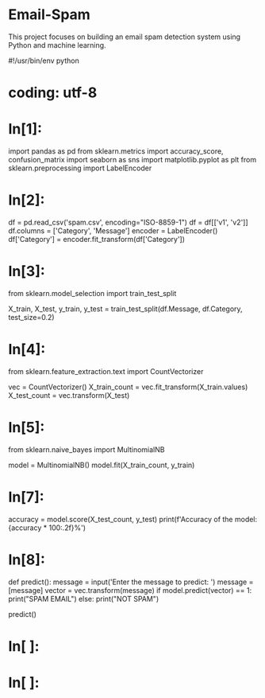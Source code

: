 # Email-Spam
This project focuses on building an email spam detection system using Python and machine learning. 

#!/usr/bin/env python
# coding: utf-8

# In[1]:


import pandas as pd
from sklearn.metrics import accuracy_score, confusion_matrix
import seaborn as sns
import matplotlib.pyplot as plt
from sklearn.preprocessing import LabelEncoder


# In[2]:


df = pd.read_csv('spam.csv', encoding="ISO-8859-1")
df = df[['v1', 'v2']]
df.columns = ['Category', 'Message']
encoder = LabelEncoder()
df['Category'] = encoder.fit_transform(df['Category'])


# In[3]:


from sklearn.model_selection import train_test_split

X_train, X_test, y_train, y_test = train_test_split(df.Message, df.Category, test_size=0.2)


# In[4]:


from sklearn.feature_extraction.text import CountVectorizer

vec = CountVectorizer()
X_train_count = vec.fit_transform(X_train.values)
X_test_count = vec.transform(X_test)


# In[5]:


from sklearn.naive_bayes import MultinomialNB

model = MultinomialNB()
model.fit(X_train_count, y_train)


# In[7]:


accuracy = model.score(X_test_count, y_test)
print(f'Accuracy of the model: {accuracy * 100:.2f}%')


# In[8]:


def predict():
    message = input('Enter the message to predict: ')
    message = [message]
    vector = vec.transform(message)
    if model.predict(vector) == 1:
        print("SPAM EMAIL")
    else:
        print("NOT SPAM")

predict()


# In[ ]:





# In[ ]:
